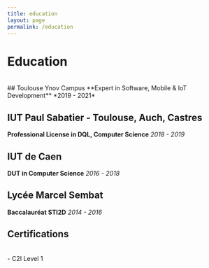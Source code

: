 ```yaml
---
title: education
layout: page
permalink: /education
---
```

# Education
<br/>
## Toulouse Ynov Campus
**Expert in Software, Mobile & IoT Development** *2019 - 2021*

## IUT Paul Sabatier - Toulouse, Auch, Castres
**Professional License in DQL, Computer Science** *2018 - 2019*

## IUT de Caen
**DUT in Computer Science** *2016 - 2018*

## Lycée Marcel Sembat
**Baccalauréat STI2D** *2014 - 2016*


## Certifications
<br/>
- C2I Level 1
